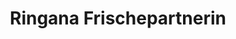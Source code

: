 ---
title: "Ringana Frischepartnerin"
url: /engerwitzdorf/ringana-frischepartnerin/
shop: Kosmetik
---